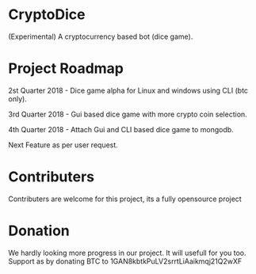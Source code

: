 # CryptoDice
(Experimental) A cryptocurrency based bot (dice game). 

# Project Roadmap

2st Quarter 2018 - Dice game alpha for Linux and windows using CLI (btc only).

3rd Quarter 2018 - Gui based dice game with more crypto coin selection.

4th Quarter 2018 - Attach Gui and CLI based dice game to mongodb. 

Next Feature as per user request.

# Contributers

Contributers are welcome for this project, its a fully opensource project

# Donation

We hardly looking more progress in our project. It will usefull for you too. Support as by donating BTC to 1GAN8kbtkPuLV2srrtLiAaikmqj21Q2wXF
